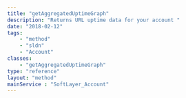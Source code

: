 ```yaml
---
title: "getAggregatedUptimeGraph"
description: "Returns URL uptime data for your account "
date: "2018-02-12"
tags:
    - "method"
    - "sldn"
    - "Account"
classes:
    - "getAggregatedUptimeGraph"
type: "reference"
layout: "method"
mainService : "SoftLayer_Account"
---
```

